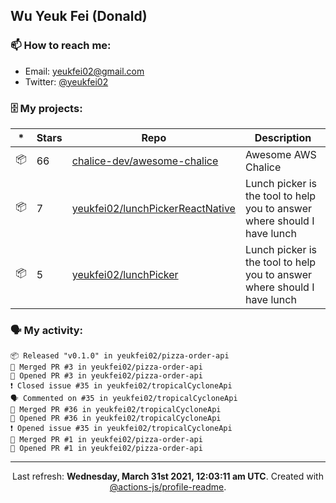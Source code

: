 ## Wu Yeuk Fei (Donald)

### 📫 How to reach me:

- Email: [yeukfei02@gmail.com](yeukfei02@gmail.com)
- Twitter: [@yeukfei02](https://twitter.com/yeukfei02)

### 🗄 My projects:

|*|Stars|Repo|Description|
|---|---|---|---|
| 📦 | 66 | [chalice-dev/awesome-chalice](https://github.com/chalice-dev/awesome-chalice) | Awesome AWS Chalice |
| 📦 | 7 | [yeukfei02/lunchPickerReactNative](https://github.com/yeukfei02/lunchPickerReactNative) | Lunch picker is the tool to help you to answer where should I have lunch |
| 📦 | 5 | [yeukfei02/lunchPicker](https://github.com/yeukfei02/lunchPicker) | Lunch picker is the tool to help you to answer where should I have lunch |

### 🗣 My activity:

```
📦 Released "v0.1.0" in yeukfei02/pizza-order-api
🎉 Merged PR #3 in yeukfei02/pizza-order-api
💪 Opened PR #3 in yeukfei02/pizza-order-api
❗️ Closed issue #35 in yeukfei02/tropicalCycloneApi
🗣 Commented on #35 in yeukfei02/tropicalCycloneApi
🎉 Merged PR #36 in yeukfei02/tropicalCycloneApi
💪 Opened PR #36 in yeukfei02/tropicalCycloneApi
❗️ Opened issue #35 in yeukfei02/tropicalCycloneApi
🎉 Merged PR #1 in yeukfei02/pizza-order-api
💪 Opened PR #1 in yeukfei02/pizza-order-api
```

<!-- <img src="https://github-readme-stats.vercel.app/api?username=yeukfei02&show_icons=true&count_private=true&theme=radical" />

<img src="https://github-readme-stats.vercel.app/api/top-langs/?username=yeukfei02&theme=radical" /> -->

---

<p align="center">Last refresh: <b>Wednesday, March 31st 2021, 12:03:11 am UTC</b>. Created with <a href=https://github.com/marketplace/actions/profile-readme>@actions-js/profile-readme</a>.</p>
